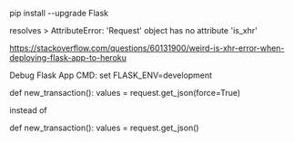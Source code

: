 pip install --upgrade Flask

resolves > AttributeError: 'Request' object has no attribute 'is_xhr'

https://stackoverflow.com/questions/60131900/weird-is-xhr-error-when-deploying-flask-app-to-heroku

Debug Flask App
CMD: set FLASK_ENV=development

def new_transaction():
    values = request.get_json(force=True)

instead of 

def new_transaction():
    values = request.get_json()